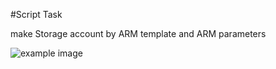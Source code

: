 #Script Task 

make Storage account by ARM template and ARM parameters

![example image](https://qph.fs.quoracdn.net/main-qimg-9f7150278f110adc080ba66b29b5bd01)